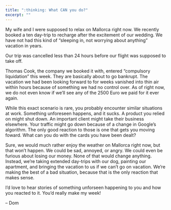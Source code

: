 ```yaml
---
title: ":thinking: What CAN you do?"
excerpt: ""
---
```

My wife and I were supposed to relax on Mallorca right now. We recently booked a ten day-trip to recharge after the excitement of our wedding. We have not had this kind of “sleeping in, not worrying about anything” vacation in years.

Our trip was cancelled less than 24 hours before our flight was supposed to take off.

Thomas Cook, the company we booked it with, entered “compulsory liquidation” this week. They are basically about to go bankrupt. The vacation we had been looking forward to for weeks vanished into thin air within hours because of something we had no control over. As of right now, we do not even know if we’ll see any of the 2500 Euro we paid for it ever again.

While this exact scenario is rare, you probably encounter similar situations at work. Something unforeseen happens, and it sucks. A product you relied on might shut down. An important client might take their business elsewhere. Your traffic might go down because of a change in Google’s algorithm. The only good reaction to those is one that gets you moving foward. What can you do with the cards you have been dealt?

Sure, we would much rather enjoy the weather on Mallorca right now, but that won’t happen. We could be sad, annoyed, or angry. We could even be furious about losing our money. None of that would change anything. Instead, we’re taking extended day-trips with our dog, painting our apartment, and bringing the vacation to us if we can’t go on vacation. We’re making the best of a bad situation, because that is the only reaction that makes sense.

I’d love to hear stories of something unforseen happening to you and how you reacted to it. You’d really make my week!

– Dom
